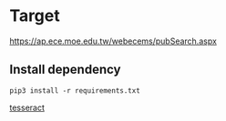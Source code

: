 # Target
https://ap.ece.moe.edu.tw/webecems/pubSearch.aspx

## Install dependency
```pip3 install -r requirements.txt```

[tesseract](https://github.com/tesseract-ocr/tesseract)